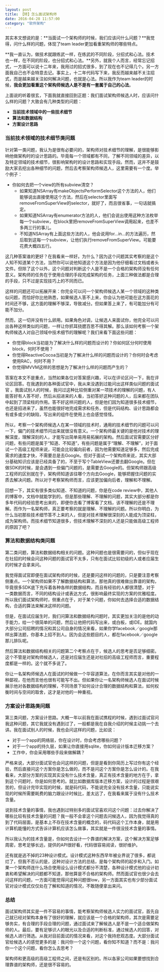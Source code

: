 ```yaml
---
layout: post
title: 【转】怎么面试架构师
date: 2016-04-28 11:57:00
category: "软件架构"
---
```


其实本文想说的是：**当面试一个架构师的时候，我们应该问什么问题？**我觉得，问什么样的问题，体现了team leader更加看重架构师的哪些特点。

**我一直认为，做技术就跟练武一样，在练武的不同阶段，分招式和心法。技术也一样，在不同的阶段，也分招式和心法。**另外，就我个人而言，经常忘记招式，一方面可以说十二年来，我用过的招式很多，到了现在也不记得几个。另一方面我自己也不会特意去记。事实上，十二年代码写下来，我反而越来越不关注招式，而是越来越关注如何解决问题，也就是心法。所以我作为team leader的时候，**我会更加看重这个架构师候选人是不是有一套属于自己的心法**。


上面说的听着很玄，下面我就直接回到正题：我们面试架构师候选人时，应该问什么样的问题？大致会有几种类型的问题：
- **当前技术领域中的一些技术细节**
- **算法和数据结构**
- **方案设计思路**

### 当前技术领域的技术细节类问题

针对第一类问题，我认为是很有必要问的，架构师对技术细节的理解，是很能够影响他做架构时的设计思路的。毕竟每一个领域都有不同，了解不同领域的差异，以及特定领域的技术细节，很影响架构时的设计思路和实现手段。然而，这并不是鼓励大家去挖出各种细节的问题，然后去考察架构师候选人，这里需要有一个度。举个例子：

- 你如何去把一个view的所有subview清空？
  - 如果知道NSArray有makeObjectsPerformSelector这个方法的人，他们能够说出直接使用这个方法，然后在selector里面写removeFromSuperView的selector，就好了，而且很省事，一句话就搞定。
  - 如果知道NSArray有enumerator方法的人，他们会说出使用这种方法枚举每一个subview，在block里把removeFromSuperView调用起来，也差不多两三行的事儿。
  - 不知道NSArray有上面这些方法的人，他会说用for...in...的方法遍历，然后取到这每一个subview，让他们执行removeFromSuperView。可能要花费大概四五行。

这几种答案谁的更好？在我看来一样好。为什么？因为这个问题其实考察的是这个人知不知道某个方法，当然你可以说他知道这个方法是因为他仔细看过文档或者头文件。但除了这个以外，这个问题对判断这个人是不是一个合格的架构师没有任何意义。架构师的任务在于使用合理的手段完成架构的任务，上面三种做法都是合理的手段，只不过是实现技巧上的不同而已。

这样的问题还可以拓展开来：你完全可以问一个架构师候选人某一个领域的这种类似问题，而恰好你比他熟悉，如果候选人答不上来，你会认为他可能在这方面花的时间还不够，这方面的理解不够深，导致减分。但如果答上来了，有可能加分有可能不加分。

然而，这一切并没有什么卵用。如果角色对调，让候选人来面试你，他完全可以问出各种这样类似的问题，一样让你抓耳挠腮百思不得其解。那么该如何考察一个架构师候选人对自己领域中技术细节的理解呢？我们来看下面这些问题：


- 你觉得block当初是为了解决什么样的问题而设计的？你如何区分何时使用block，何时不使用？
- 你觉得ReactiveCocoa当初是为了解决什么样的问题而设计的？你何时会考虑使用RAC，何时不用？
- 你觉得MVVM这样的思想是为了解决什么样的问题而产生的？

答案在本文不是重点，当然如果各位对答案感兴趣，可以在评论区问一下，我在评论区回答。在我遇到的各种面试官中，我从来没遇到过能问出这样类似问题的面试官 。我面试别人的时候，我问过这种比较侧重对某一项技术的理解的问题，有人能答好有人答不好，然后从招进来的人看，当初答好这种问题的人，后来都在团队中起到了顶梁柱的作用。答不好这样问题的人，但是他们因为知道很多技术细节，也还是招进来了，虽然也能很好地完成需求和任务，但是代码结构、设计思路都会有或多或少的缺陷，写出来的组件在使用上也会感觉怪怪。

所以，考察一个架构师候选人在某一领域的技术时，通用的技术细节的问题可以问一下，偏门的技术细节问出来就很没有意义。一个架构师最关键的是他对技术的理解深度，理解深刻的人，才能写出简单易用易拓展的架构。然后面试官需要区分好问题，有些问题是属于“知道、不知道”，有些问题是属于“理解、不理解”，对于面试一个高级工程师来说，可能会比较偏向前者，因为他需要知道足够多，然后完成需求的速度才快，不需要总是去Google。但对于面试一个架构师来说，其实大部分基础知识应该是已经具备了的，不至于写个TableView还要去翻Google。但在做SDK的时候，是会遇到一些偏门问题的，是需要去Google的。但架构师跟高级工程师的区别就在于，架构师知道该往哪个方向去Google，能够把握住问题的实质去解决问题。所以对于考察架构师而言，应该更加偏向后者，理解和不理解。

回想一下，其实有很多类似知道、不知道的问题，你是在code review中，其他人的博客中，文档中就能学到的。但是那些理解、不理解的问题，其实大部分都是你多年代码的经验思考出来的，即便你去看了博客看了文档，该不理解的还是不理解。而作为一名架构师，真正要考察的就是理解、不理解的问题。所以你明白，为什么当初那些技术细节答不上来的人，但是对技术理解很深刻的人能成为顶梁柱，成为架构师。而技术细节知道很多，但技术理解不深刻的人还是只能做高级工程师的原因了吧？


### 算法和数据结构类问题

第二类问题，算法和数据结构相关的问题。这种问题也是很需要问的，但似乎现在在社招的时候会问这种问题的面试官不太多，只有在面试比较初级的人或者应届生的时候才会拿来问。

我觉得面试官即便在面试架构师的时候，还是要问这样的问题的，只是要注意考察侧重点。一个架构师如果不了解数据结构和算法，那他真的很难做出靠谱的架构，毕竟很多SDK底下充斥着各种各样的数据结构，而且有经验的人都很清楚，对于一类数据而言，不同的结构设计或表达方式，很影响最终实现的方案的优雅程度。所以我们面试架构师时，侧重点在于，对于某个问题，你如何去选择合适的数据结构，合适的算法来解决这样的问题。

但是，在面试应届生时，我们问算法和数据结构问题时，其实更加关注的是他的动手能力，给一个很简单的问题，然后让他把代码写出来，或白板，或IDE。就国内大部分公司招聘的情况和其公司自身的情况来看，如果你学facebook／google那样出算法题，你基本上招不到人。因为会这些题目的人，都在facebook／google那儿排队呢。

然后算法和数据结构相关的问题第二个考察点在于，候选人的思考是否足够细密。这个不管是对架构师候选人，还是对应届生还是对社招的高级工程师而言，重要程度都是一样的。这个就不多说了。

你让一名架构师候选人在面试的时候做一个华容道算法，在你而言其实是对他的一种鄙视，在他而言他也很有可能写不出。但如果你让一名架构师候选人在面试时候展示他对各数据结构的理解，不同场景下如何设计合理的数据结构和算法，如何权衡时间与空间的取舍，这才是对他的一种重视。

### 方案设计思路类问题

第三类问题，方案设计思路。大概一年以前我在面试携程的时候，遇到过面试官问我这种问题，其它我就没有遇到过了，一般都是我在自我介绍的时候主动挑一个去讲。我在面试别人的时候，我也会问这样的问题，比如说：

- 对于一个app的网络层，你在设计时，你会考虑哪些问题？
- 对于一个app的持久层，如果让你直接用sqlite，你如何设计版本迁移方案？
- 工作中，你会采用哪些手段来做解耦？

严格来说，大部分面试官也会问这样的问题，但是是看到你简历上写过你有这个经验，然后直接问这个方案你是怎么做的，而不是问这个方案你是怎么设计的。在我看来，大部分方案的实现其实没有什么技术含量，真正有技术含量的地方在于，拿到这个问题时，你是如何思考的。就比如数据库版本迁移方案，设计的过程是很艰苦的，但设计完毕实现的时候，就是码代码，不能说完全没有技术含量，只能说实现的时候所需要耗费的脑力跟设计时候比，差太远了，在我看来属于没有什么技术含量。

说到技术含量的事情，我也遇到过特别多的面试官喜欢问这个问题：过去你解决了哪些比较有技术含量的问题？我一般不会拿这个问题去问候选人，因为我觉得真的到了代码层面，是基本上不存在技术含量的概念的，码代码这个工作本身，就是用计算机能懂的方式告诉计算机应该怎么做事，其实就是一件很没技术含量的事情。

所以我认为的技术含量是，你如何去设计一个靠谱的解决方案，这个解决方案足够周密，思考足够长远，提供的API很好看，代码很容易阅读，很好维护。

还有就是逃不掉的23种设计模式。设计模式这种东西早年被业界说了很多，都说烂了，但我不否认的是，这种对设计方法的总结，是每个架构师的起步和入门。如果一个架构师连什么场合使用设么设计模式都分不清楚，各种设计模式他的设计初衷和希望解决的问题都不知道，那他算是不合格的架构师。然而面试官也很少会去问这样的问题，一方面可能觉得问这种问题很low，另一方面其实也有少部分面试官对设计模式仅仅处在了解和知道的情况，不敢随便拿出来问。

### 总结

面试架构师其实是一件不容易的事情，能考察架构师候选人实力的面试官，首先自己就已经对架构本身有了很好的理解，就应该是一个合格的架构师，其次是需要足够务实，有合理的手段合理的问题，通过面试来了解候选人是不是一个适合做架构师的人。最后，要有足够识人的眼光以及合适的判断标准，通过候选人的回答，对候选人进行筛选。从我对目前面试的情况来看，对这个我持悲观态度。大部分面试官给候选人的感觉更多的是：我问你一个这个问题，看你知不知道？而不是：我问你一个这个问题，看你怎么去思考？

架构师和更高级的高级工程师之间，还是有区别的。所以各家公司如果要想找到合理靠谱的架构师，还是很不容易的。
